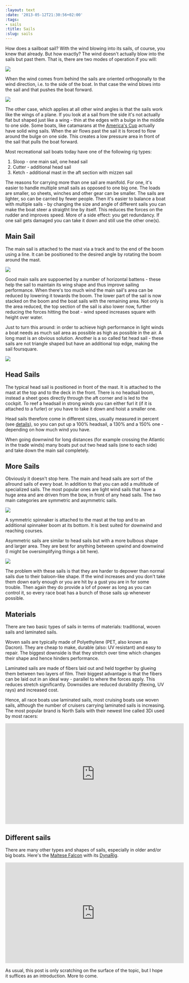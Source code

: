 ```yaml
---
:layout: text
:date: '2013-05-12T21:30:56+02:00'
:tags:
- sails
:title: Sails
:slug: sails
---
```

How does a sailboat sail? With the wind blowing into its sails, of course, you knew that already. But how exactly? The wind doesn't actually blow into the sails but past them. That is, there are two modes of operation if you will:

![](http://media.tumblr.com/0f5cc928c6672ddb3772f8900822b1a6/tumblr_inline_mmp8wrjZ321qz4rgp.gif)

When the wind comes from behind the sails are oriented orthogonally to the wind direction, i.e. to the side of the boat. In that case the wind blows into the sail and that pushes the boat forward.

![](http://media.tumblr.com/7152455737b683868280944b76e958e4/tumblr_inline_mmp90jljQH1qz4rgp.jpg)

The other case, which applies at all other wind angles is that the sails work like the wings of a plane. If you look at a sail from the side it's not actually flat but shaped just like a wing - thin at the edges with a bulge in the middle to one side. Some boats, like catamarans at the [America's Cup](http://bluewaterproject.org/post/48614708485/americas-cup-world-series-in-naples) actually have solid wing sails. When the air flows past the sail it is forced to flow around the bulge on one side. This creates a low pressure area in front of the sail that pulls the boat forward.

Most recreational sail boats today have one of the following rig types:

1. Sloop - one main sail, one head sail
2. Cutter - additional head sail
3. Ketch - additional mast in the aft section with mizzen sail

The reasons for carrying more than one sail are manifold. For one, it's easier to handle multiple small sails as opposed to one big one. The loads are smaller, so sheets, winches and other gear can be smaller. The sails are lighter, so can be carried by fewer people. Then it's easier to balance a boat with multiple sails - by changing the size and angle of different sails you can make the boat steer a straigtht line by itself. This reduces the forces on the rudder and improves speed. More of a side effect: you get redundancy. If one sail gets damaged you can take it down and still use the other one(s).

## Main Sail

The main sail is attached to the mast via a track and to the end of the boom using a line. It can be positioned to the desired angle by rotating the boom around the mast.

![](http://media.tumblr.com/06d61468857731a5811c197bf93e8375/tumblr_inline_mmp942EkZo1qz4rgp.jpg)

Good main sails are suppoerted by a number of horizontal battens - these help the sail to maintain its wing shape and thus improve sailing performance. When there's too much wind the main sail's area can be reduced by lowering it towards the boom. The lower part of the sail is now stacked on the boom and the boat sails with the remaining area. Not only is the area reduced, the top section of the sail is also lower now, further reducing the forces hitting the boat - wind speed increases square with height over water.

Just to turn this around: in order to achieve high performance in light winds a boat needs as much sail area as possible as high as possible in the air. A long mast is an obvious solution. Another is a so called fat head sail - these sails are not triangle shaped but have an additional top edge, making the sail foursquare.

![](http://media.tumblr.com/556bdc78b133bdb5e9c4540cad4fd84e/tumblr_inline_mmp990hsXy1qz4rgp.jpg)

## Head Sails

The typical head sail is positioned in front of the mast. It is attached to the mast at the top and to the deck in the front. There is no headsail boom, instead a sheet goes directly through the aft corner and is led to the cockpit. To reef a headsail in strong winds you can either furl it (if it is attached to a furler) or you have to take it down and hoist a smaller one.

Head sails therefore come in different sizes, usually measured in percent (see [details](http://www.jasperandbailey.com/tech/headsails.html)), so you can put up a 100% headsail, a 130% and a 150% one - depending on how much wind you have.

When going downwind for long distances (for example crossing the Atlantic in the trade winds) many boats put out two head sails (one to each side) and take down the main sail completely.

## More Sails

Obviously it doesn't stop here. The main and head sails are sort of the allround sails of every boat. In addition to that you can add a multitude of specialized sails. The most popular ones are light wind sails that have a huge area and are driven from the bow, in front of any head sails. The two main categories are symmetric and asymmetric sails.

![](http://media.tumblr.com/1f9a9b64a6cbd5cbf2bf205d27d38f23/tumblr_inline_mmpa2tLYQb1qz4rgp.jpg)

A symmetric spinnaker is attached to the mast at the top and to an additional spinnaker boom at its bottom. It is best suited for downwind and reaching courses.

Asymmetric sails are similar to head sails but with a more bulbous shape and larger area. They are best for anything between upwind and downwind (I might be oversimplifying things a bit here).

![](http://media.tumblr.com/09674ba2440bf4e8cacf739141b4daff/tumblr_inline_mmp9ewT1ip1qz4rgp.jpg)

The problem with these sails is that they are harder to depower than normal sails due to their baloon-like shape. If the wind increases and you don't take them down early enough or you are hit by a gust you are in for some trouble. Then again they do provide a lof of power as long as you can control it, so every race boat has a bunch of those sails up whenever possible.

## Materials

There are two basic types of sails in terms of materials: traditional, woven sails and laminated sails.

Woven sails are typically made of Polyethylene (PET, also known as Dacron). They are cheap to make, durable (also: UV resistant) and easy to repair. The biggest downside is that they stretch over time which changes their shape and hence hinders performance.

Laminated sails are made of fibers laid out and held together by glueing them between two layers of film. Their biggest advantage is that the fibers can be laid out in an ideal way - parallel to where the forces apply. This reduces stretch significantly. Downsides are reduced durability (flexing, UV rays) and increased cost.

Hence, all race boats use laminated sails, most cruising boats use woven sails, although the number of cruisers carrying laminated sails is increasing. The most popular brand is North Sails with their newest line called 3Di used by most racers:

<iframe width="560" height="315" src="http://www.youtube.com/embed/J2riGIURhAU?rel=0" frameborder="0" allowfullscreen></iframe>

## Different sails

There are many other types and shapes of sails, especially in older and/or big boats. Here's the [Maltese Falcon](http://www.symaltesefalcon.com/) with its [DynaRig](http://www.symaltesefalcon.com/design-concepts.php).

<iframe width="560" height="315" src="http://www.youtube.com/embed/IYySluFUyRw?rel=0" frameborder="0" allowfullscreen></iframe>

As usual, this post is only scratching on the surface of the topic, but I hope it suffices as an introduction. More to come.
